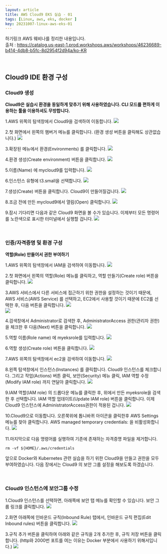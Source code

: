 ```yaml
---
layout: article
title: AWS Cloud9 EKS 실습 - 01
tags: [Linux, aws, eks, docker ]
key: 20231007-linux-aws-eks-01
---
```


하기링크 AWS 웨비나를 정리한 내용입니다.  
출처 : <https://catalog.us-east-1.prod.workshops.aws/workshops/46236689-b414-4db8-b5fc-8d2954f2d94a/ko-KR>

&nbsp;
&nbsp;

## Cloud9 IDE 환경 구성

### Cloud9 생성

**Cloud9은 실습시 환경을 동일하게 맞추기 위해 사용하였습니다. CLI 모드를 편하게 이용하는 툴을 이용하셔도 무방합니다.**

1.AWS 위쪽의 탐색창에서 Cloud9을 검색하여 이동합니다.
<img src='http://drive.google.com/uc?export=view&id=1txUCo1NOpqb24ysTOGCyf-s6iqaIMxeE' /><br>

2.첫 화면에서 왼쪽의 햄버거 메뉴를 클릭합니다. (환경 생성 버튼을 클릭해도 상관없습니다.)
<img src='http://drive.google.com/uc?export=view&id=1BJZUu2tD0ADnxM_ySWSA0gr5bE2raw98' /><br>

3.확장된 메뉴에서 환경(Environments) 를 클릭합니다.
<img src='http://drive.google.com/uc?export=view&id=14ztViIV4TRIkfUEao6cBYp4e0QtoGD5E' /><br>

4.환경 생성(Create environment) 버튼을 클릭합니다.
<img src='http://drive.google.com/uc?export=view&id=1cmOCZVL2E2A-2aTT6QHoMj_DKXzrSr6t' /><br>

5.이름(Name) 에 mycloud9를 입력합니다.
<img src='http://drive.google.com/uc?export=view&id=1ZtORrC9z5jeI5Pk3-ABFWZU50SVnfzGu' /><br>

6.인스턴스 유형에 t3.small을 선택합니다.
<img src='http://drive.google.com/uc?export=view&id=1eRbCE4-U25e17L0eN8Hhhv4PJCE5zkvY' /><br>

7.생성(Create) 버튼을 클릭합니다. Cloud9이 만들어질겁니다.
<img src='http://drive.google.com/uc?export=view&id=1ORIMoo8nRtwhmZXOrt-qYm5WKtie2XH1' /><br>

8.조금 전에 만든 mycloud9에서 열림(Open) 클릭합니다.
<img src='http://drive.google.com/uc?export=view&id=1l7J3wHDjLe65SNfiIHlgw3wrNd5bx5vv' /><br>

9.잠시 기다리면 다음과 같은 Cloud9 화면을 볼 수가 있습니다. 이제부터 모든 명령어를 노란색으로 표시한 터미널에서 실행할 겁니다.
<img src='http://drive.google.com/uc?export=view&id=1G6kWEMJzvCkmQU7FKawfWLd219WmNNgO' /><br>

&nbsp;
&nbsp;

### 인증/자격증명 및 환경 구성

**역할(Role) 만들어서 권한 부여하기**

1.AWS 위쪽의 탐색창에서 IAM을 검색하여 이동합니다.
<img src='http://drive.google.com/uc?export=view&id=1OZc9xS0mzTi6Wv6SbWy2Jf8UA2BdQEOg' /><br>

2.첫 화면에서 왼쪽의 역할(Role) 메뉴를 클릭하고, 역할 만들기(Create role) 버튼을 클릭합니다.
<img src='http://drive.google.com/uc?export=view&id=1iM356VPIpDzMhB1wTy-WIVi5T8qnVZgW' /><br>

3.AWS 서비스에서 다른 서비스에 접근하기 위한 권한을 설정하는 것이기 때문에, AWS 서비스(AWS Service) 를 선택하고, EC2에서 사용할 것이기 때문에 EC2를 선택한 후, 다음 버튼을 클릭합니다.
<img src='http://drive.google.com/uc?export=view&id=1NphM2SEuGS9TiJFwLnRgR4yYt7eB3OZ0' /><br>
<img src='http://drive.google.com/uc?export=view&id=1xnCodU95lWnMoCbUSktl3Ex1RbS5unyJ' /><br>

4.검색창에서 Administrator로 검색한 후, AdministratorAccess 권한(관리자 권한)을 체크한 후 다음(Next) 버튼을 클릭합니다.
<img src='http://drive.google.com/uc?export=view&id=1JOjVj7Y4Xq-jXHCaxLXg7iXOnGFXVKOw' /><br>

5.역할 이름(Role name) 에 myeksrole를 입력합니다.
<img src='http://drive.google.com/uc?export=view&id=1jmk3rY5tzoZMhox2lSdPN5BI05E5ZVjw' /><br>

6.역할 생성(Create role) 버튼을 클릭합니다.
<img src='http://drive.google.com/uc?export=view&id=13DWG00OOS-MgngPYrwlU27Em-u5NwJU_' /><br>

7.AWS 위쪽의 탐색창에서 ec2을 검색하여 이동합니다.
<img src='http://drive.google.com/uc?export=view&id=1QUetKp1tI6L9ezJRdL19tx0mZDS1gryx' /><br>

8.왼쪽 탐색창에서 인스턴스(Instances) 를 클릭합니다. Cloud9 인스턴스를 체크합니다. 그리고 작업(Actions) 버튼 클릭, 보안(Security) 메뉴 클릭, IAM 역할 수정(Modify IAM role) 까지 연달아 클릭합니다.
<img src='http://drive.google.com/uc?export=view&id=1gXzbWVdF4ROjzwGgxpVbEiOKFMUXlXpR' /><br>

9.IAM 역할(IAM role) 의 드롭다운 메뉴를 클릭한 후, 위에서 만든 myeksrole을 검색한 후 선택합니다. IAM 역할 업데이트(Update IAM role) 버튼을 클릭합니다. 이제 Cloud9 인스턴스에 AdministratorAccess권한이 적용된 겁니다.
<img src='http://drive.google.com/uc?export=view&id=1_v-79ImhtqAEb0-POIzC8XhKFs_gZRW9' /><br>

10.Cloud9으로 이동합니다. 오른쭉위에 톱니바퀴 아이콘을 클릭한후 AWS Settings 메뉴를 찾아 클릭합니다. AWS managed temporary credentials: 을 비활성화합니다.
<img src='http://drive.google.com/uc?export=view&id=1mXfRYJQ2KArNibTkGSH3lyNZCXrpYJKu' /><br>

11.마지막으로 다음 명령어를 실행하여 기존에 존재하는 자격증명 파일을 제거합니다.

```
rm -vf ${HOME}/.aws/credentials
```

앞으로 Docker와 Kubernetes 관련 실습을 하기 위한 Cloud9을 만들고 권한을 모두 부여하였습니다.
다음 장에서는 Cloud9 의 보안 그룹 설정을 해보도록 하겠습니다.

&nbsp;
&nbsp;

### Cloud9 인스턴스에 보안그룹 수정

1.Cloud9 인스턴스를 선택하면, 아래쪽에 보안 탭 메뉴를 확인할 수 있습니다. 보안 그룹 링크를 클릭합니다.
<img src='http://drive.google.com/uc?export=view&id=1bDiSZbGkaLQeIDu6V7z62vQXJfLz36da' /><br>

2.화면 아래쪽에 인바운드 규칙(Inbound Rule) 탭에서, 인바운드 규칙 편집(Edit Inbound rules) 버튼을 클릭합니다.
<img src='http://drive.google.com/uc?export=view&id=1ZLOeL5Zoh6DiqOF7JpFkrWyACjzfaokW' /><br>

3.규칙 추가 버튼을 클릭하여 아래와 같은 규칙을 2개 추가한 후, 규칙 저장 버튼을 클릭합니다. (http와 2000번 포트를 여는 이유는 Docker 부분에서 사용하기 위해서입니다.)
<img src='http://drive.google.com/uc?export=view&id=1y_dEqK2ylg6imqHvL5Drbr7aVMe3CSmG' /><br>
